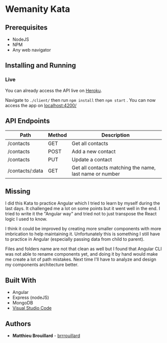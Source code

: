 # Wemanity Kata

## Prerequisites
- NodeJS
- NPM
- Any web navigator

## Installing and Running

### Live
You can already access the API live on [Heroku](https://wemanity-kata.herokuapp.com/contacts/).

Navigate to `./client/` then run `npm install` then  `npm start` . You can now access the app on [localhost:4200/](http://localhost:4200/)


## API Endpoints

| Path            | Method | Description                                             |
|-----------------|--------|---------------------------------------------------------|
| /contacts       | GET    | Get all contacts                                        |
| /contacts       | POST   | Add a new contact                                       |
| /contacts       | PUT    |  Update a contact                                       |
| /contacts/:data | GET    | Get all contacts matching the name, last name or number |


## Missing
I did this Kata to practice Angular which I tried to learn by myself during the last days. It challenged me a lot on some points but it went well in the end. I tried to write it the "Angular way" and tried not to just transpose the React logic I used to know. 

I think it could be improved by creating more smaller components with more imbrication to help maintaining it. Unfortunately this is something I still have to practice in Angular (especially passing data from child to parent).

Files and folders name are not that clean as well but I found that Angular CLI was not able to rename components yet, and doing it by hand would make me create a lot of path mistakes. Next time I'll have to analyze and design my components architecture better.

## Built With
* Angular
* Express (nodeJS)
* MongoDB
* [Visual Studio Code](https://code.visualstudio.com/) 

## Authors

* **Matthieu Brouillard** - [brrrouillard](https://twitter.com/brrrouillard)

